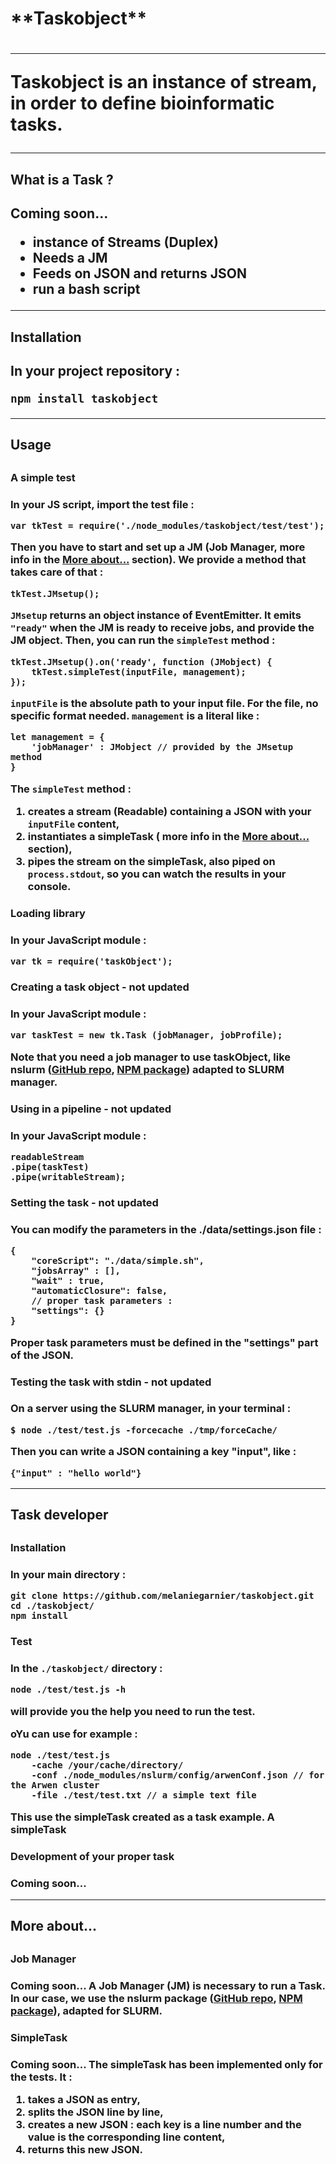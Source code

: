 <h1>**Taskobject**<h1>

----------

Taskobject is an instance of stream, in order to define bioinformatic tasks.

----------

<h2><i class="icon-info-circled"></i>What is a Task ?<h2>

Coming soon...

- instance of Streams (Duplex)
- Needs a JM
- Feeds on JSON and returns JSON
- run a bash script


----------

<h2><i class="icon-download"></i>Installation<h2>

In your project repository :
```
npm install taskobject
```


----------
<h2><i class="icon-play-circled2"></i>Usage<h2>

<h3>A simple test<h3>

In your JS script, import the test file :
```
var tkTest = require('./node_modules/taskobject/test/test');
```

Then you have to start and set up a JM (<i class="icon-right-hand"></i>Job Manager, more info in the [<i class="icon-help-circled"></i>More about...](#more-about) section). We provide a method that takes care of that :
```
tkTest.JMsetup();
```

`JMsetup` returns an object instance of EventEmitter. It emits `"ready"` when the JM is ready to receive jobs, and provide the JM object.
Then, you can run the `simpleTest` method :
```
tkTest.JMsetup().on('ready', function (JMobject) {
	tkTest.simpleTest(inputFile, management);
});
```

<i class="icon-left"></i>`inputFile` is the absolute path to your input file. For the file, no specific format needed.
<i class="icon-left"></i>`management` is a literal like :
```
let management = {
	'jobManager' : JMobject // provided by the JMsetup method
}
```

The `simpleTest` method :

1. creates a stream (Readable) containing a JSON with your `inputFile` content,
2. instantiates a simpleTask (<i class="icon-right-hand"></i> more info in the [<i class="icon-help-circled"></i>More about...](#more-about) section),
3. pipes the stream on the simpleTask, also piped on `process.stdout`, so you can watch the results in your console.



<h3>Loading library<h3>

In your JavaScript module :
```
var tk = require('taskObject');
```

<h3>Creating a task object - <i class="icon-attention"></i> not updated<h3>

In your JavaScript module :
```
var taskTest = new tk.Task (jobManager, jobProfile);
```
Note that you need a job manager to use taskObject, like **nslurm**  ([GitHub repo][1], [NPM package][2]) adapted to SLURM manager.


<h3>Using in a pipeline - <i class="icon-attention"></i> not updated<h3>

In your JavaScript module :
```
readableStream
.pipe(taskTest)
.pipe(writableStream);
```

<h3>Setting the task - <i class="icon-attention"></i> not updated<h3>

You can modify the parameters in the <i class="icon-file"></i> **./data/settings.json** file :

```
{
	"coreScript": "./data/simple.sh",
	"jobsArray" : [],
	"wait" : true,
	"automaticClosure": false,
	// proper task parameters :
	"settings": {}
}
```
Proper task parameters must be defined in the "settings" part of the JSON.

<h3>Testing the task with stdin - <i class="icon-attention"></i> not updated<h3>

On a server using the SLURM manager, in your terminal :
```
$ node ./test/test.js -forcecache ./tmp/forceCache/
```
Then you can write a JSON containing a key "input", like :
```
{"input" : "hello world"}
```



----------
<h2><i class="icon-pencil"></i>Task developer<h2>

<h3>Installation<h3>

In your main directory :
```
git clone https://github.com/melaniegarnier/taskobject.git
cd ./taskobject/
npm install
```

<h3>Test<h3>

In the `./taskobject/` directory :
```
node ./test/test.js -h
```
will provide you the help you need to run the test.

oYu can use for example :
```
node ./test/test.js
	-cache /your/cache/directory/
	-conf ./node_modules/nslurm/config/arwenConf.json // for the Arwen cluster
	-file ./test/test.txt // a simple text file
```
This use the simpleTask created as a task example. A simpleTask 

<h3>Development of your proper task<h3>

Coming soon...


----------
<h2><i class="icon-help-circled"></i>More about...<h2>

<h3>Job Manager<h3>

Coming soon...
A Job Manager (JM) is necessary to run a Task. In our case, we use the nslurm package ([GitHub repo][1], [NPM package][2]), adapted for SLURM.

<h3>SimpleTask<h3>

Coming soon...
The simpleTask has been implemented only for the tests. It :

1. takes a JSON as entry,
2. splits the JSON line by line,
3. creates a new JSON : each key is a line number and the value is the corresponding line content,
4. returns this new JSON.




  [1]: https://github.com/glaunay/nslurm
  [2]: https://www.npmjs.com/package/nslurm